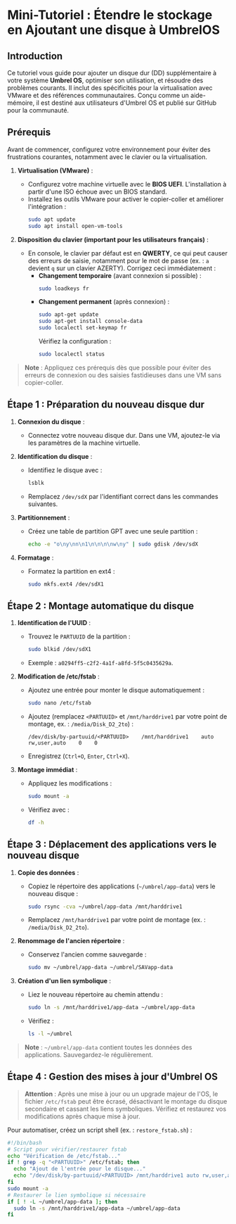 # Mini-Tutoriel : Étendre le stockage en Ajoutant une disque à UmbrelOS

## Introduction

Ce tutoriel vous guide pour ajouter un disque dur (DD) supplémentaire à votre système **Umbrel OS**, optimiser son utilisation, et résoudre des problèmes courants. Il inclut des spécificités pour la virtualisation avec VMware et des références communautaires. Conçu comme un aide-mémoire, il est destiné aux utilisateurs d'Umbrel OS et publié sur GitHub pour la communauté.

## Prérequis

Avant de commencer, configurez votre environnement pour éviter des frustrations courantes, notamment avec le clavier ou la virtualisation.

1. **Virtualisation (VMware)** :
   - Configurez votre machine virtuelle avec le **BIOS UEFI**. L'installation à partir d'une ISO échoue avec un BIOS standard.
   - Installez les outils VMware pour activer le copier-coller et améliorer l'intégration :
     ```bash
     sudo apt update
     sudo apt install open-vm-tools
     ```

2. **Disposition du clavier (important pour les utilisateurs français)** :
   - En console, le clavier par défaut est en **QWERTY**, ce qui peut causer des erreurs de saisie, notamment pour le mot de passe (ex. : `a` devient `q` sur un clavier AZERTY). Corrigez ceci immédiatement :
     - **Changement temporaire** (avant connexion si possible) :
       ```bash
       sudo loadkeys fr
       ```
     - **Changement permanent** (après connexion) :
       ```bash
       sudo apt-get update
       sudo apt-get install console-data
       sudo localectl set-keymap fr
       ```
       Vérifiez la configuration :
       ```bash
       sudo localectl status
       ```

> **Note** : Appliquez ces prérequis dès que possible pour éviter des erreurs de connexion ou des saisies fastidieuses dans une VM sans copier-coller.

## Étape 1 : Préparation du nouveau disque dur

1. **Connexion du disque** :
   - Connectez votre nouveau disque dur. Dans une VM, ajoutez-le via les paramètres de la machine virtuelle.

2. **Identification du disque** :
   - Identifiez le disque avec :
     ```bash
     lsblk
     ```
   - Remplacez `/dev/sdX` par l'identifiant correct dans les commandes suivantes.

3. **Partitionnement** :
   - Créez une table de partition GPT avec une seule partition :
     ```bash
     echo -e "o\ny\nn\n1\n\n\n\nw\ny" | sudo gdisk /dev/sdX
     ```

4. **Formatage** :
   - Formatez la partition en ext4 :
     ```bash
     sudo mkfs.ext4 /dev/sdX1
     ```

## Étape 2 : Montage automatique du disque

1. **Identification de l'UUID** :
   - Trouvez le `PARTUUID` de la partition :
     ```bash
     sudo blkid /dev/sdX1
     ```
   - Exemple : `a0294ff5-c2f2-4a1f-a8fd-5f5c0435629a`.

2. **Modification de /etc/fstab** :
   - Ajoutez une entrée pour monter le disque automatiquement :
     ```bash
     sudo nano /etc/fstab
     ```
   - Ajoutez (remplacez `<PARTUUID>` et `/mnt/harddrive1` par votre point de montage, ex. : `/media/Disk_D2_2to`) :
     ```
     /dev/disk/by-partuuid/<PARTUUID>    /mnt/harddrive1    auto    rw,user,auto    0    0
     ```
   - Enregistrez (`Ctrl+O`, `Enter`, `Ctrl+X`).

3. **Montage immédiat** :
   - Appliquez les modifications :
     ```bash
     sudo mount -a
     ```
   - Vérifiez avec :
     ```bash
     df -h
     ```

## Étape 3 : Déplacement des applications vers le nouveau disque

1. **Copie des données** :
   - Copiez le répertoire des applications (`~/umbrel/app-data`) vers le nouveau disque :
     ```bash
     sudo rsync -cva ~/umbrel/app-data /mnt/harddrive1
     ```
   - Remplacez `/mnt/harddrive1` par votre point de montage (ex. : `/media/Disk_D2_2to`).

2. **Renommage de l'ancien répertoire** :
   - Conservez l'ancien comme sauvegarde :
     ```bash
     sudo mv ~/umbrel/app-data ~/umbrel/SAVapp-data
     ```

3. **Création d'un lien symbolique** :
   - Liez le nouveau répertoire au chemin attendu :
     ```bash
     sudo ln -s /mnt/harddrive1/app-data ~/umbrel/app-data
     ```
   - Vérifiez :
     ```bash
     ls -l ~/umbrel
     ```

> **Note** : `~/umbrel/app-data` contient toutes les données des applications. Sauvegardez-le régulièrement.

## Étape 4 : Gestion des mises à jour d'Umbrel OS

> **Attention** : Après une mise à jour ou un upgrade majeur de l'OS, le fichier `/etc/fstab` peut être écrasé, désactivant le montage du disque secondaire et cassant les liens symboliques. Vérifiez et restaurez vos modifications après chaque mise à jour.

Pour automatiser, créez un script shell (ex. : `restore_fstab.sh`) :

```bash
#!/bin/bash
# Script pour vérifier/restaurer fstab
echo "Vérification de /etc/fstab..."
if ! grep -q "<PARTUUID>" /etc/fstab; then
  echo "Ajout de l'entrée pour le disque..."
  echo "/dev/disk/by-partuuid/<PARTUUID> /mnt/harddrive1 auto rw,user,auto 0 0" | sudo tee -a /etc/fstab
fi
sudo mount -a
# Restaurer le lien symbolique si nécessaire
if [ ! -L ~/umbrel/app-data ]; then
  sudo ln -s /mnt/harddrive1/app-data ~/umbrel/app-data
fi

